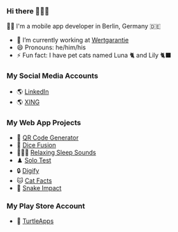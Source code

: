 ### Hi there 👋👋👋

🧑‍💻 I'm a mobile app developer in Berlin, Germany 🇩🇪

- 👔 I’m currently working at [Wertgarantie](https://www.wertgarantie-group.com/)
- 😄 Pronouns: he/him/his
- ⚡ Fun fact: I have pet cats named Luna 🐈 and Lily 🐈‍⬛

### My Social Media Accounts
- 🌎 [LinkedIn](https://www.linkedin.com/in/eminakcay/)
- 🌎 [XING](https://www.xing.com/profile/MEmin_Akcay/)

### My Web App Projects
- 🔳 [QR Code Generator](https://qr-code-creation.web.app/)
- 🎲 [Dice Fusion](https://dice-fusion.web.app/#/)
- 🧘🏻‍♀️ [Relaxing Sleep Sounds](https://relaxing-sleep-sounds-pro.web.app/#/)
- ♟️ [Solo Test](https://solo-test-game.web.app/)
- 🔒 [Digify](https://digify-game.web.app/#/)
- 🐱 [Cat Facts](https://cat-facts-with-images.web.app/)
- 🐍 [Snake Impact](https://snake-impact.web.app/#/)

### My Play Store Account
- 📱 [TurtleApps](https://play.google.com/store/apps/dev?id=7030493736864800610&hl=tr)
